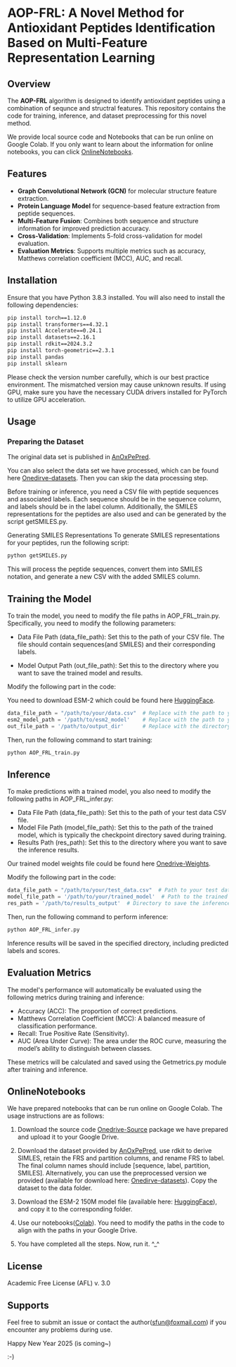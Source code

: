 # AOP-FRL: A Novel Method for Antioxidant Peptides Identification Based on Multi-Feature Representation Learning

## Overview

The **AOP-FRL** algorithm is designed to identify antioxidant peptides using a combination of sequnce and structral features. 
This repository contains the code for training, inference, and dataset preprocessing for this novel method.

We provide local source code and Notebooks that can be run online on Google Colab. 
If you only want to learn about the information for online notebooks, you can click [OnlineNotebooks](#OnlineNotebooks).


## Features

- **Graph Convolutional Network (GCN)** for molecular structure feature extraction.
- **Protein Language Model** for sequence-based feature extraction from peptide sequences.
- **Multi-Feature Fusion**: Combines both sequence and structure information for improved prediction accuracy.
- **Cross-Validation**: Implements 5-fold cross-validation for model evaluation.
- **Evaluation Metrics**: Supports multiple metrics such as accuracy, Matthews correlation coefficient (MCC), AUC, and recall.

## Installation

Ensure that you have Python 3.8.3 installed. You will also need to install the following dependencies:

```bash
pip install torch==1.12.0
pip install transformers==4.32.1 
pip install Accelerate==0.24.1
pip install datasets==2.16.1
pip install rdkit==2024.3.2
pip install torch-geometric==2.3.1
pip install pandas
pip install sklearn
```
Please check the version number carefully, which is our best practice environment. The mismatched version may cause unknown results.
If using GPU, make sure you have the necessary CUDA drivers installed for PyTorch to utilize GPU acceleration.

## Usage
### Preparing the Dataset
The original data set is published in [AnOxPePred](https://github.com/TobiasHeOl/AnOxPePred). 

You can also select the data set we have processed, which can be found here [Onedirve-datasets](https://4wgz12-my.sharepoint.com/:u:/g/personal/admin_4wgz12_onmicrosoft_com/ERbG9MF98UBAuZ-oPJATAz0Btb3CofQPlCIIjSzK_t8mFw). Then you can skip the data processing step.

Before training or inference, you need a CSV file with peptide sequences and associated labels. Each sequence should be in the sequence column, and labels should be in the label column. Additionally, the SMILES representations for the peptides are also used and can be generated by the script getSMILES.py.

Generating SMILES Representations
To generate SMILES representations for your peptides, run the following script:
```bash
python getSMILES.py
```
This will process the peptide sequences, convert them into SMILES notation, and generate a new CSV with the added SMILES column.

## Training the Model
To train the model, you need to modify the file paths in AOP_FRL_train.py. Specifically, you need to modify the following parameters:

- Data File Path (data_file_path): Set this to the path of your CSV file. The file should contain sequences(and SMILES) and their corresponding labels.

- Model Output Path (out_file_path): Set this to the directory where you want to save the trained model and results.

Modify the following part in the code:

You need to download ESM-2 which could be found here [HuggingFace](https://huggingface.co/facebook/esm2_t30_150M_UR50D/tree/main).

```python
data_file_path = "/path/to/your/data.csv"  # Replace with the path to your data file
esm2_model_path = '/path/to/esm2_model'    # Replace with the path to your ESM-2 model
out_file_path = '/path/to/output_dir'      # Replace with the directory to save the model and results
```
Then, run the following command to start training:
```bash
python AOP_FRL_train.py
```

##  Inference
To make predictions with a trained model, you also need to modify the following paths in AOP_FRL_infer.py:
- Data File Path (data_file_path): Set this to the path of your test data CSV file.
- Model File Path (model_file_path): Set this to the path of the trained model, which is typically the checkpoint directory saved during training.
- Results Path (res_path): Set this to the directory where you want to save the inference results.

Our trained model weights file could be found here [Onedrive-Weights](https://4wgz12-my.sharepoint.com/:f:/g/personal/admin_4wgz12_onmicrosoft_com/Esy88sjlqn5KldBd22tmvx4BM0y0VfqhkdTWJINbtSEodg?e=DHy3Lm).

Modify the following part in the code:
```python
data_file_path = "/path/to/your/test_data.csv"  # Path to your test data file
model_file_path = '/path/to/your/trained_model'  # Path to the trained model
res_path = '/path/to/results_output'  # Directory to save the inference results
```
Then, run the following command to perform inference:
```bash
python AOP_FRL_infer.py
```
Inference results will be saved in the specified directory, including predicted labels and scores.

## Evaluation Metrics
The model's performance will automatically be evaluated using the following metrics during training and inference:

- Accuracy (ACC): The proportion of correct predictions.
- Matthews Correlation Coefficient (MCC): A balanced measure of classification performance.
- Recall: True Positive Rate (Sensitivity).
- AUC (Area Under Curve): The area under the ROC curve, measuring the model’s ability to distinguish between classes.

These metrics will be calculated and saved using the Getmetrics.py module after training and inference.

## OnlineNotebooks
We have prepared notebooks that can be run online on Google Colab. The usage instructions are as follows:

1. Download the source code [Onedrive-Source](https://4wgz12-my.sharepoint.com/:u:/g/personal/admin_4wgz12_onmicrosoft_com/EQXYmjaXJylEhcp05pKEwXkBuAFyl5nikhb6wDdw5y9IOg?e=zrabg2) package we have prepared and upload it to your Google Drive.

2. Download the dataset provided by [AnOxPePred](https://github.com/TobiasHeOl/AnOxPePred), use rdkit to derive SIMLES, retain the FRS and partition columns, and rename FRS to label. The final column names should include [sequence, label, partition, SMILES]. Alternatively, you can use the preprocessed version we provided (available for download here: [Onedirve-datasets](https://4wgz12-my.sharepoint.com/:u:/g/personal/admin_4wgz12_onmicrosoft_com/ERbG9MF98UBAuZ-oPJATAz0Btb3CofQPlCIIjSzK_t8mFw)). Copy the dataset to the data folder.

3. Download the ESM-2 150M model file (available here: [HuggingFace](https://huggingface.co/facebook/esm2_t30_150M_UR50D/tree/main)), and copy it to the corresponding folder.

4. Use our notebooks([Colab](https://colab.research.google.com/drive/1lo31jFqFnlDDrgxHaQHIp8QjY9dY6ohb?usp=sharing)). You need to modify the paths in the code to align with the paths in your Google Drive.

5. You have completed all the steps. Now, run it. ^_^


## License
Academic Free License (AFL) v. 3.0

## Supports
Feel free to submit an issue or contact the author(sfun@foxmail.com) if you encounter any problems during use.

Happy New Year 2025 (is coming~)

:-)
